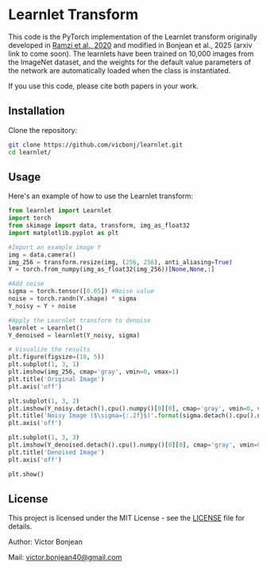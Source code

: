 # Learnlet Transform

This code is the PyTorch implementation of the Learnlet transform originally developed in [Ramzi et al., 2020](https://link-to-author-profile-or-paper) and modified in Bonjean et al., 2025 (arxiv link to come soon). The learnlets have been trained on 10,000 images from the ImageNet dataset, and the weights for the default value parameters of the network are automatically loaded when the class is instantiated.

If you use this code, please cite both papers in your work.

## Installation

Clone the repository:

```bash
git clone https://github.com/vicbonj/learnlet.git
cd learnlet/
```
## Usage

Here's an example of how to use the Learnlet transform:

```python
from learnlet import Learnlet
import torch
from skimage import data, transform, img_as_float32
import matplotlib.pyplot as plt

#Import an example image Y
img = data.camera()
img_256 = transform.resize(img, (256, 256), anti_aliasing=True)
Y = torch.from_numpy(img_as_float32(img_256))[None,None,:]

#Add noise
sigma = torch.tensor([0.05]) #Noise value
noise = torch.randn(Y.shape) * sigma
Y_noisy = Y + noise

#Apply the Learnlet transform to denoise
learnlet = Learnlet()
Y_denoised = learnlet(Y_noisy, sigma)

# Visualize the results
plt.figure(figsize=(10, 5))
plt.subplot(1, 3, 1)
plt.imshow(img_256, cmap='gray', vmin=0, vmax=1)
plt.title('Original Image')
plt.axis('off')

plt.subplot(1, 3, 2)
plt.imshow(Y_noisy.detach().cpu().numpy()[0][0], cmap='gray', vmin=0, vmax=1)
plt.title('Noisy Image ($\sigma={:.2f}$)'.format(sigma.detach().cpu().numpy()[0]))
plt.axis('off')

plt.subplot(1, 3, 3)
plt.imshow(Y_denoised.detach().cpu().numpy()[0][0], cmap='gray', vmin=0, vmax=1)
plt.title('Denoised Image')
plt.axis('off')

plt.show()
```

## License

This project is licensed under the MIT License - see the [LICENSE](./LICENSE) file for details.

Author: Victor Bonjean

Mail: victor.bonjean40@gmail.com
